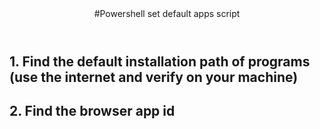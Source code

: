 <header>
  #Powershell set default apps script

</header>

## 1. Find the default installation path of programs (use the internet and verify on your machine)

## 2. Find the browser app id
